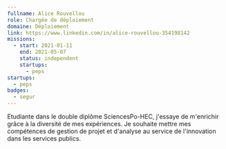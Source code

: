 ```yaml
---
fullname: Alice Rouvellou
role: Chargée de déploiement
domaine: Déploiement
link: https://www.linkedin.com/in/alice-rouvellou-354198142
missions:
  - start: 2021-01-11
    end: 2021-05-07
    status: independent
    startups:
      - peps
startups:
  - peps
badges:
  - segur
---
```

Etudiante dans le double diplôme SciencesPo-HEC, j'essaye de m'enrichir grâce à la diversité de mes expériences. Je souhaite mettre mes compétences de gestion de projet et d'analyse au service de l'innovation dans les services publics.